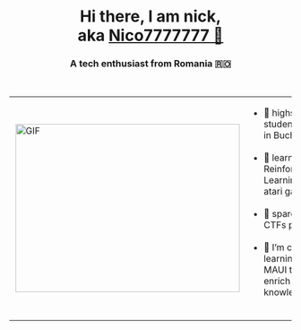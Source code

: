 <h1 align="center">Hi there, I am nick,<br>
aka <a href="https://Nico7777777.github.io" target="_blank">Nico7777777 👋</a>
</h1>

<h3 align="center">A tech enthusiast from Romania 🇷🇴</h3>
<br/>


<table width="100%" height="100%" align="center" style=" tr:hover {background-color: #D6EEEE;}">
    <tr>
        <td>
            <a style="text-align:left;" target="_blank" align="left" background-color="grey">
                <img align="right" top="500" height="300" width="400" alt="GIF" src="https://media.giphy.com/media/SWoSkN6DxTszqIKEqv/giphy.gif">
            </a>
        </td>
        <td>
            <ul>
                <li>🔭 highschool student based in Bucharest</li></br>
               <li>🌱 learning Reinforcement Learning on atari games</li></br>
                <li>🤝 spare time CTFs player</li></br>
                <li>🌱 I’m currently learning .NET MAUI to enrich my knowledge</li></br>
            </ul>
        </td>
        <td>
            <h3>About my work:</h3>
    
        </td>
    </tr>
</table>
    <br/>


<h3 align="center" > <img src="https://media.giphy.com/media/iY8CRBdQXODJSCERIr/giphy.gif" width="30" height="30" style="margin-right: 50px;">Connect with me 🤝 </h3>
<p align="center">
    <!-- LinkedIn -->
    <a style="margin-left: 10px;"  target="_blank" href="https://www.linkedin.com/in/saurabhmchavan/">
			<img src="https://img.icons8.com/doodle/40/000000/linkedin--v2.png"></a>
    <!-- GitHub -->
        <a style="margin-left: 10px;" target="_blank" href="https://github.com/Nico7777777/">
		<img src="https://img.icons8.com/doodle/40/000000/github--v1.png"></a>
    <!-- StackoverFlow -->
		<a style="margin-left: 10px;" target="_blank" href="https://stackoverflow.com/users/12053852/saurabh-chavan?tab=profile">
				<img src="https://img.icons8.com/external-tal-revivo-color-tal-revivo/40/000000/external-stack-overflow-is-a-question-and-answer-site-for-professional-logo-color-tal-revivo.png"></a>
    <!-- HackerEarth -->
        <a style="margin-left: 10px;" target="_blank" href="https://www.hackerearth.com/@nick7777777">
            <img src="https://icons8.com/icon/mT2bzIQRdfpR/hackerrank-is-a-technology-company-that-focuses-on-competitive-programming"></a>
</p>
